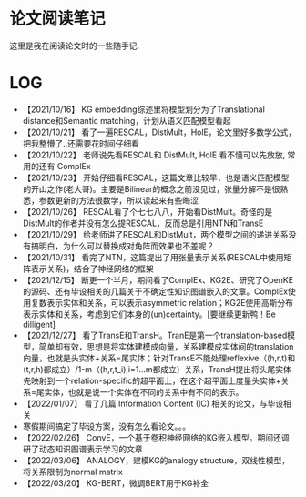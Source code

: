# 论文阅读笔记
这里是我在阅读论文时的一些随手记. 


# LOG
- 【2021/10/16】  KG embedding综述里将模型划分为了Translational distance和Semantic matching，计划从语义匹配模型看起
- 【2021/10/21】  看了一遍RESCAL，DistMult，HolE，论文里好多数学公式，把我整懵了..还需要花时间仔细看
- 【2021/10/22】  老师说先看RESCAL和 DistMult, HolE 看不懂可以先放放, 常用的还有 ComplEx
- 【2021/10/23】  开始仔细看RESCAL，这篇文章比较早，也是语义匹配模型的开山之作(老大哥)。主要是Bilinear的概念之前没见过，张量分解不是很熟悉，参数更新的方法很数学，所以读起来有些晦涩
- 【2021/10/26】  RESCAL看了个七七八八，开始看DistMult。奇怪的是DistMult的作者并没有怎么提RESCAL，反而总是引用NTN和TransE
- 【2021/10/29】  给老师讲了RESCAL和DistMult，两个模型之间的递进关系没有搞明白，为什么可以替换成对角阵而效果也不差呢？
- 【2021/10/31】  看完了NTN，这篇提出了用张量表示关系(RESCAL中使用矩阵表示关系)，结合了神经网络的框架
- 【2021/12/15】  断更一个半月，期间看了ComplEx、KG2E、研究了OpenKE的源码、还有毕设相关的几篇关于不确定性知识图谱嵌入的文章。ComplEx使用复数表示实体和关系，可以表示asymmetric relation；KG2E使用高斯分布表示实体和关系，考虑到它们本身的(un)certainty。[要继续更新鸭！Be dilligent]
- 【2021/12/27】  看了TransE和TransH。TranE是第一个translation-based模型，简单却有效，思想是将实体建模成向量，关系建模成实体间的translation向量，也就是头实体+关系=尾实体；针对TransE不能处理reflexive（(h,r,t)和(t,r,h)都成立）/1-m（(h,r,t_i),i=1...m都成立）关系，TransH提出将头尾实体先映射到一个relation-specific的超平面上，在这个超平面上度量头实体+关系=尾实体，也就是说一个实体在不同的关系中有不同的表示。
- 【2022/01/07】  看了几篇 Information Content (IC) 相关的论文，与毕设相关
- 寒假期间搞定了毕设方案，没有怎么看论文。。。
- 【2022/02/26】  ConvE，一个基于卷积神经网络的KG嵌入模型。期间还调研了动态知识图谱表示学习的文章
- 【2022/03/06】  ANALOGY，建模KG的analogy structure，双线性模型，将关系限制为normal matrix
- 【2022/03/20】  KG-BERT，微调BERT用于KG补全
